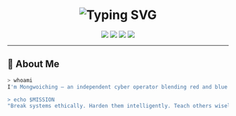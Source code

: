 <!-- Terminal-Style Hacker Intro with Typing Effect -->
<h1 align="center">
  <img src="https://readme-typing-svg.demolab.com?font=Fira+Code&duration=3000&pause=800&color=00FF00&vCenter=true&width=700&lines=Hi%2C+I'm+Mongwoiching+Marma;Red+Teamer+%7C+Bug+Bounty+Hunter+%7C+OSINT+Specialist;Cybersecurity+Researcher+from+Bangladesh;Let's+secure+the+digital+world+%F0%9F%94%91" alt="Typing SVG" />
</h1>

<!-- Hacker Vibe Badges -->
<p align="center">
  <img src="https://img.shields.io/badge/OffSec Ninja-black?style=for-the-badge&logo=tryhackme&logoColor=green" />
  <img src="https://img.shields.io/badge/Red Team Enthusiast-darkred?style=for-the-badge&logo=hackthebox&logoColor=white" />
  <img src="https://img.shields.io/badge/Bug Bounty Hunter-critical?style=for-the-badge&logo=bugcrowd&logoColor=white" />
  <img src="https://img.shields.io/badge/Open Source Cyber Defender-00ff99?style=for-the-badge&logo=linux&logoColor=black" />
</p>

---

## 👾 About Me

```bash
> whoami
I'm Mongwoiching — an independent cyber operator blending red and blue tactics with real-world offense.

> echo $MISSION
"Break systems ethically. Harden them intelligently. Teach others wisely."
